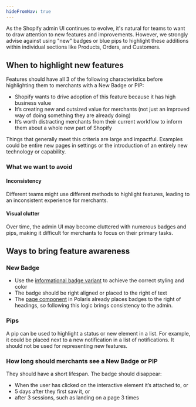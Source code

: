 ```yaml
---
hideFromNav: true
---
```


As the Shopify admin UI continues to evolve, it's natural for teams to want to draw attention to new features and improvements. However, we strongly advise against using "new" badges or blue pips to highlight these additions within individual sections like Products, Orders, and Customers.

## When to highlight new features

Features should have all 3 of the following characteristics before highlighting them to merchants with a New Badge or PIP:

- Shopify wants to drive adoption of this feature because it has high business value
- It’s creating new and outsized value for merchants (not just an improved way of doing something they are already doing)
- It’s worth distracting merchants from their current workflow to inform them about a whole new part of Shopify

Things that generally meet this criteria are large and impactful. Examples could be entire new pages in settings or the introduction of an entirely new technology or capability.

### What we want to avoid

#### Inconsistency

Different teams might use different methods to highlight features, leading to an inconsistent experience for merchants.

#### Visual clutter

Over time, the admin UI may become cluttered with numerous badges and pips, making it difficult for merchants to focus on their primary tasks.

## Ways to bring feature awareness

### New Badge

- Use the [informational badge variant](https://polaris.shopify.com/components/feedback-indicators/badge) to achieve the correct styling and color
- The badge should be right aligned or placed to the right of text
- The [page component](https://polaris.shopify.com/components/layout-and-structure/page) in Polaris already places badges to the right of headings, so following this logic brings consistency to the admin.

### Pips

A pip can be used to highlight a status or new element in a list. For example, it could be placed next to a new notification in a list of notifications. It should not be used for representing new features.

### How long should merchants see a New Badge or PIP

They should have a short lifespan. The badge should disappear:

- When the user has clicked on the interactive element it’s attached to, or
- 5 days after they first saw it, or
- after 3 sessions, such as landing on a page 3 times
